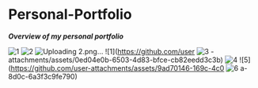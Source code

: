 # Personal-Portfolio

***Overview of my personal portfolio***

![1](https://github.com/user-attachments/assets/3e919b58-9807-482c-aa5b-6660c0d73900)
![2](https://github.com/user-attachments/assets/2d020736-bea3-4038-acde-eaa1320ece1b)
![Uploading 2.png…]()
![1](https://github.com/user
![3](https://github.com/user-attachments/assets/03833ca2-79c6-4d7e-879c-1d142d8ab8ec)
-attachments/assets/0ed04e0b-6503-4d83-bfce-cb82eedd3c3b)
![4](https://github.com/user-attachments/assets/fe23d0d1-12e7-48e9-b6e1-2bc9c95387ad)
![5](https://github.com/user-attachments/assets/9ad70146-169c-4c0
![6](https://github.com/user-attachments/assets/18f474e9-485d-4489-84a7-71c4cd344b93)
a-8d0c-6a3f3c9fe790)

